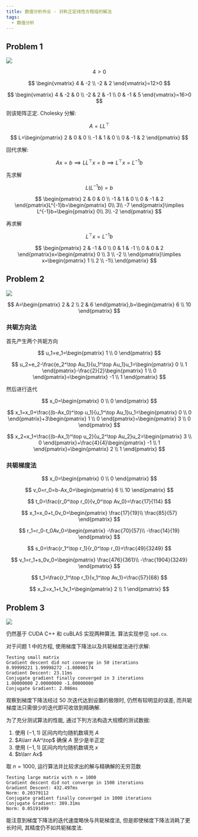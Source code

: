 ```yaml
---
title: 数值分析作业 - 对称正定线性方程组的解法
tags:
  - 数值分析
---
```


## Problem 1

![](https://cdn.duanyll.com/img/20230419144112.png)

$$
4 > 0
$$

$$
\begin{vmatrix}
    4 & -2 \\
    -2 & 2
\end{vmatrix}=12>0
$$

$$
\begin{vmatrix}
    4 & -2 & 0 \\
    -2 & 2 & -1 \\
    0 & -1 & 5
\end{vmatrix}=16>0
$$

则该矩阵正定. Cholesky 分解:

$$
A=LL^\top
$$

$$
L=\begin{pmatrix}
    2 & 0 & 0 \\
    -1 & 1 & 0 \\
    0 & -1 & 2
\end{pmatrix}
$$

回代求解:

$$
Ax=b\implies LL^\top x=b\implies L^\top x=L^{-1}b
$$

先求解

$$
L(L^{-1}b)=b
$$

$$
\begin{pmatrix}
    2 & 0 & 0 \\
    -1 & 1 & 0 \\
    0 & -1 & 2
\end{pmatrix}L^{-1}b=\begin{pmatrix}
    0\\
    3\\
    -7
\end{pmatrix}\implies L^{-1}b=\begin{pmatrix}
    0\\
    3\\
    -2
\end{pmatrix}
$$

再求解

$$
L^\top x=L^{-1}b
$$

$$
\begin{pmatrix}
    2 & -1 & 0 \\
    0 & 1 & -1 \\
    0 & 0 & 2
\end{pmatrix}x=\begin{pmatrix}
    0 \\
    3 \\
    -2 \\
\end{pmatrix}\implies x=\begin{pmatrix}
    1 \\
    2 \\
    -1\\
\end{pmatrix}
$$

## Problem 2

![](https://cdn.duanyll.com/img/20230419152528.png)

$$
A=\begin{pmatrix}
    2 & 2 \\
    2 & 6
\end{pmatrix},b=\begin{pmatrix}
    6 \\
    10
\end{pmatrix}
$$

### 共轭方向法

首先产生两个共轭方向

$$
u_1=e_1=\begin{pmatrix}
    1 \\
    0
\end{pmatrix}
$$

$$
u_2=e_2-\frac{e_2^\top Au_1}{u_1^\top Au_1}u_1=\begin{pmatrix}
    0 \\
    1
\end{pmatrix}-\frac{2}{2}\begin{pmatrix}
    1 \\
    0
\end{pmatrix}=\begin{pmatrix}
    -1 \\
    1
\end{pmatrix}
$$

然后进行迭代

$$
x_0=\begin{pmatrix}
    0 \\
    0
\end{pmatrix}
$$

$$
x_1=x_0+\frac{(b-Ax_0)^\top u_1}{u_1^\top Au_1}u_1=\begin{pmatrix}
    0 \\
    0
\end{pmatrix}+3\begin{pmatrix}
    1 \\
    0
\end{pmatrix}=\begin{pmatrix}
    3 \\
    0
\end{pmatrix}
$$

$$
x_2=x_1+\frac{(b-Ax_1)^\top u_2}{u_2^\top Au_2}u_2=\begin{pmatrix}
    3 \\
    0
\end{pmatrix}+\frac{4}{4}\begin{pmatrix}
    -1 \\
    1
\end{pmatrix}=\begin{pmatrix}
    2 \\
    1
\end{pmatrix}
$$

### 共轭梯度法

$$
x_0=\begin{pmatrix}
    0 \\
    0
\end{pmatrix}
$$

$$
v_0=r_0=b-Ax_0=\begin{pmatrix}
    6 \\
    10
\end{pmatrix}
$$

$$
t_0=\frac{r_0^\top r_0}{v_0^\top Av_0}=\frac{17}{114}
$$

$$
x_1=x_0+t_0v_0=\begin{pmatrix}
    \frac{17}{19}\\
    \frac{85}{57}
\end{pmatrix}
$$

$$
r_1=r_0-t_0Av_0=\begin{pmatrix}
    -\frac{70}{57}\\
    -\frac{14}{19}
\end{pmatrix}
$$

$$
s_0=\frac{r_1^\top r_1}{r_0^\top r_0}=\frac{49}{3249}
$$

$$
v_1=r_1+s_0v_0=\begin{pmatrix}
    \frac{476}{361}\\
    -\frac{1904}{3249}
\end{pmatrix}
$$

$$
t_1=\frac{r_1^\top r_1}{v_1^\top Av_1}=\frac{57}{68}
$$

$$
x_2=x_1+t_1v_1=\begin{pmatrix}
    2 \\
    1
\end{pmatrix}
$$

## Problem 3

![](https://cdn.duanyll.com/img/20230419225136.png)

仍然基于 CUDA C++ 和 cuBLAS 实现两种算法. 算法实现参见 `spd.cu`.

对于问题 1 中的方程, 使用梯度下降法以及共轭梯度法进行求解:

```
Testing small matrix
Gradient descent did not converge in 50 iterations
0.99999221 1.99998272 -1.00000174
Gradient Descent: 23.11ms
Conjugate gradient finally converged in 3 iterations
1.00000000 2.00000000 -1.00000000
Conjugate Gradient: 2.086ms
```

观察到梯度下降法经过 50 次迭代达到设置的极限时, 仍然有较明显的误差, 而共轭梯度法只需很少的迭代即可收敛到精确解.

为了充分测试算法的性能, 通过下列方法构造大规模的测试数据:

1. 使用 $(-1,1)$ 区间内均匀随机数填充 $A$
2. $A\larr AA^\top$ 确保 $A$ 至少是半正定
3. 使用 $(-1,1)$ 区间内均匀随机数填充 $x$
4. $b\larr Ax$

取 $n=1000$, 运行算法并比较求出的解与精确解的无穷范数

```
Testing large matrix with n = 1000
Gradient descent did not converge in 1500 iterations
Gradient Descent: 432.497ms
Norm: 0.20379112
Conjugate gradient finally converged in 1000 iterations
Conjugate Gradient: 389.31ms
Norm: 0.05191499
```

能注意到梯度下降法的迭代速度略快与共轭梯度法, 但是即使梯度下降法消耗了更长时间, 其精度仍不如共轭梯度法.

